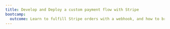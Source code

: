 ```yaml
---
title: Develop and Deploy a custom payment flow with Stripe
bootcamp:
  outcome: Learn to fulfill Stripe orders with a webhook, and how to break out of the standard Stripe payment look and feel.
---
```

